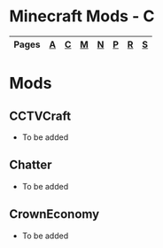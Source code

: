 # Minecraft Mods - C
| Pages | [A](https://github.com/northwesttrees-gaming/.github/tree/main/pages/a/readme.md) | [C](https://github.com/northwesttrees-gaming/.github/tree/main/pages/c/readme.md) | [M](https://github.com/northwesttrees-gaming/.github/tree/main/pages/m/readme.md) | [N](https://github.com/northwesttrees-gaming/.github/tree/main/pages/n/readme.md) | [P](https://github.com/northwesttrees-gaming/.github/tree/main/pages/p/readme.md) | [R](https://github.com/northwesttrees-gaming/.github/tree/main/pages/r/readme.md) | [S](https://github.com/northwesttrees-gaming/.github/tree/main/pages/s/readme.md) |
| --- | --- | --- | --- | --- | --- | --- | --- |
# Mods
## CCTVCraft
- To be added
## Chatter
- To be added
## CrownEconomy
- To be added
